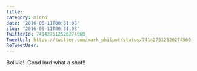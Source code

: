 ```yaml
---
title: 
category: micro
date: "2016-06-11T00:31:08"
slug: "2016-06-11T00:31:08"
TwitterId: 741427512526274560
TweetUrl: https://twitter.com/mark_philpot/status/741427512526274560
ReTweetUser: 
---
```


Bolivia!! Good lord what a shot!!